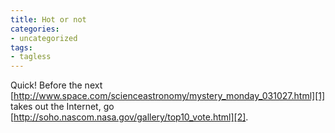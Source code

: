 ```yaml
---
title: Hot or not
categories:
- uncategorized
tags:
- tagless
---
```


Quick!  Before the next [http://www.space.com/scienceastronomy/mystery_monday_031027.html][1] takes out the Internet, go [http://soho.nascom.nasa.gov/gallery/top10_vote.html][2].

   [1]: http://www.space.com/scienceastronomy/mystery_monday_031027.html
   [2]: http://soho.nascom.nasa.gov/gallery/top10_vote.html

